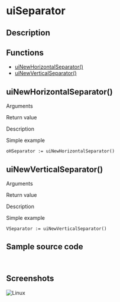 # **uiSeparator**

## Description

## Functions
- [uiNewHorizontalSeparator()](#uinewhorizontalseparator)
- [uiNewVerticalSeparator()](#uinewverticalseparator)


## uiNewHorizontalSeparator()
Arguments

Return value

Description

Simple example
```
oHSeparator := uiNewHorizontalSeparator()
```
## uiNewVerticalSeparator()
Arguments

Return value

Description

Simple example
```
VSeparator := uiNewVerticalSeparator()
```
## Sample source code
```


```

## Screenshots
![Linux](../tutorial/uiSeparator_Linux.png "With family Linux Elementary desktop Pantheon, based on GNOME")
